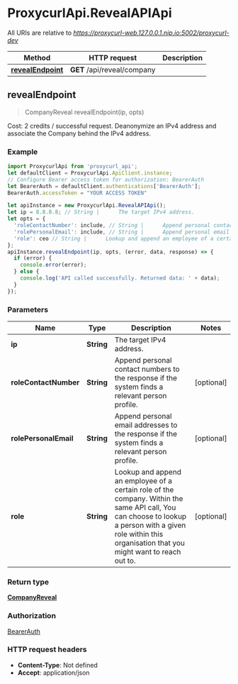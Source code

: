 # ProxycurlApi.RevealAPIApi

All URIs are relative to *https://proxycurl-web.127.0.0.1.nip.io:5002/proxycurl-dev*

Method | HTTP request | Description
------------- | ------------- | -------------
[**revealEndpoint**](RevealAPIApi.md#revealEndpoint) | **GET** /api/reveal/company | 



## revealEndpoint

> CompanyReveal revealEndpoint(ip, opts)



Cost: 2 credits / successful request. Deanonymize an IPv4 address and associate the Company behind the IPv4 address.

### Example

```javascript
import ProxycurlApi from 'proxycurl_api';
let defaultClient = ProxycurlApi.ApiClient.instance;
// Configure Bearer access token for authorization: BearerAuth
let BearerAuth = defaultClient.authentications['BearerAuth'];
BearerAuth.accessToken = "YOUR ACCESS TOKEN"

let apiInstance = new ProxycurlApi.RevealAPIApi();
let ip = 8.8.8.8; // String |      The target IPv4 address.     
let opts = {
  'roleContactNumber': include, // String |      Append personal contact numbers to the response if the system finds a relevant person profile.     
  'rolePersonalEmail': include, // String |      Append personal email addresses to the response if the system finds a relevant person profile.     
  'role': ceo // String |      Lookup and append an employee of a certain role of the company.     Within the same API call, You can choose to lookup a person with a given role within this organisation that you might want to reach out to.     
};
apiInstance.revealEndpoint(ip, opts, (error, data, response) => {
  if (error) {
    console.error(error);
  } else {
    console.log('API called successfully. Returned data: ' + data);
  }
});
```

### Parameters


Name | Type | Description  | Notes
------------- | ------------- | ------------- | -------------
 **ip** | **String**|      The target IPv4 address.      | 
 **roleContactNumber** | **String**|      Append personal contact numbers to the response if the system finds a relevant person profile.      | [optional] 
 **rolePersonalEmail** | **String**|      Append personal email addresses to the response if the system finds a relevant person profile.      | [optional] 
 **role** | **String**|      Lookup and append an employee of a certain role of the company.     Within the same API call, You can choose to lookup a person with a given role within this organisation that you might want to reach out to.      | [optional] 

### Return type

[**CompanyReveal**](CompanyReveal.md)

### Authorization

[BearerAuth](../README.md#BearerAuth)

### HTTP request headers

- **Content-Type**: Not defined
- **Accept**: application/json

